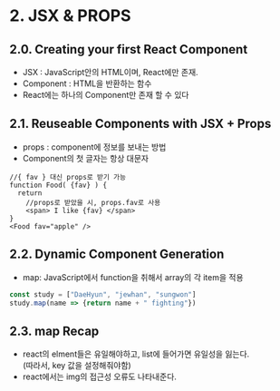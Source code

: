 # 2. JSX & PROPS
## 2.0. Creating your first React Component
- JSX : JavaScript안의 HTML이며, React에만 존재.
- Component : HTML을 반환하는 함수
- React에는 하나의 Component만 존재 할 수 있다

## 2.1. Reuseable Components with JSX + Props
- props : component에 정보를 보내는 방법
- Component의 첫 글자는 항상 대문자
```JSX
//{ fav } 대신 props로 받기 가능
function Food( {fav} ) {
  return 
    //props로 받았을 시, props.fav로 사용
    <span> I like {fav} </span>
}
<Food fav="apple" />
```

## 2.2. Dynamic Component Generation
- map: JavaScript에서 function을 취해서 array의 각 item을 적용
```javascript
const study = ["DaeHyun", "jewhan", "sungwon"]
study.map(name => {return name + " fighting"})
```

## 2.3. map Recap
- react의 elment들은 유일해야하고, list에 들어가면 유일성을 잃는다.  
(따라서, key 값을 설정해줘야함)
- react에서는 img의 접근성 오류도 나타내준다.